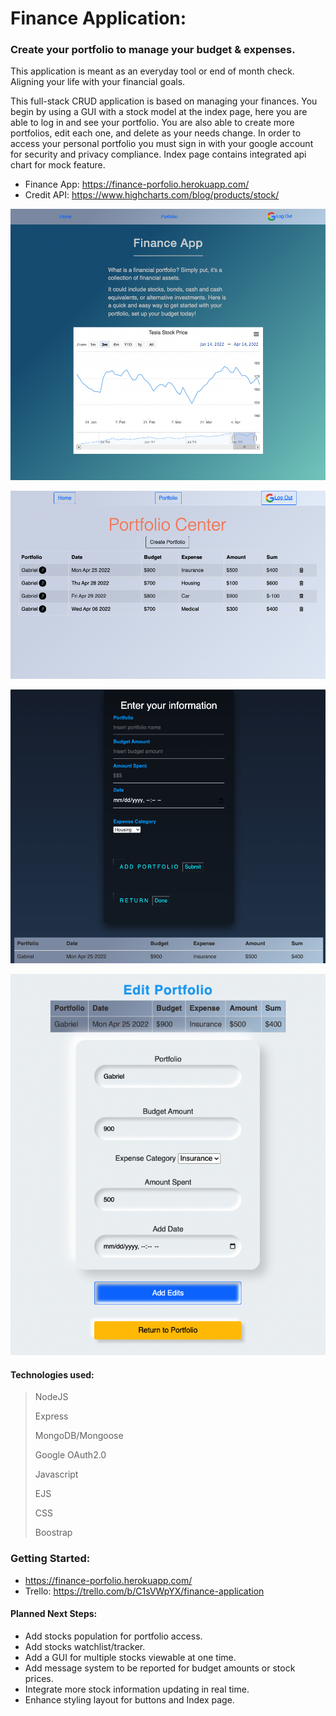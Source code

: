 #  Finance Application:

### Create your portfolio to manage your budget & expenses. 
<p>This application is meant as an everyday tool or end of month check. Aligning your life with your financial goals. 

<p>This full-stack CRUD application is based on managing your finances. You begin by using a GUI with a stock model at the index page, here you are able to log in and see your portfolio. You are also able to create more portfolios, edit each one, and delete as your needs change. In order to access your personal portfolio you must sign in with your google account for security and privacy compliance. Index page contains integrated api chart for mock feature. 

- Finance App: https://finance-porfolio.herokuapp.com/
- Credit API: https://www.highcharts.com/blog/products/stock/

![Index](public/images/index-page.png)

![Portfolio Index](public/images/portfolio-index.png)

![Create](public/images/Create.png)

![Edit](public/images/edit-page.png)

#### Technologies used:
> NodeJS
>
> Express
>
> MongoDB/Mongoose
>
> Google OAuth2.0
>
> Javascript
>
> EJS 
>
> CSS
>
> Boostrap
>

### Getting Started:
-  https://finance-porfolio.herokuapp.com/
- Trello: https://trello.com/b/C1sVWpYX/finance-application
#### Planned Next Steps:
- Add stocks population for portfolio access.
- Add stocks watchlist/tracker. 
- Add a GUI for multiple stocks viewable at one time.
- Add message system to be reported for budget amounts or stock prices. 
- Integrate more stock information updating in real time.
- Enhance styling layout for buttons and Index page. 